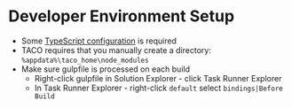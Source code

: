 Developer Environment Setup
===========================

* Some [TypeScript configuration](https://github.com/HTBox/MobileKidsIdApp/blob/master/docs/Typescript%20compilation.md) is required
* TACO requires that you manually create a directory: `%appdata%\taco_home\node_modules`
* Make sure gulpfile is processed on each build
  * Right-click gulpfile in Solution Explorer - click Task Runner Explorer
  * In Task Runner Explorer - right-click `default` select `bindings|Before Build`
